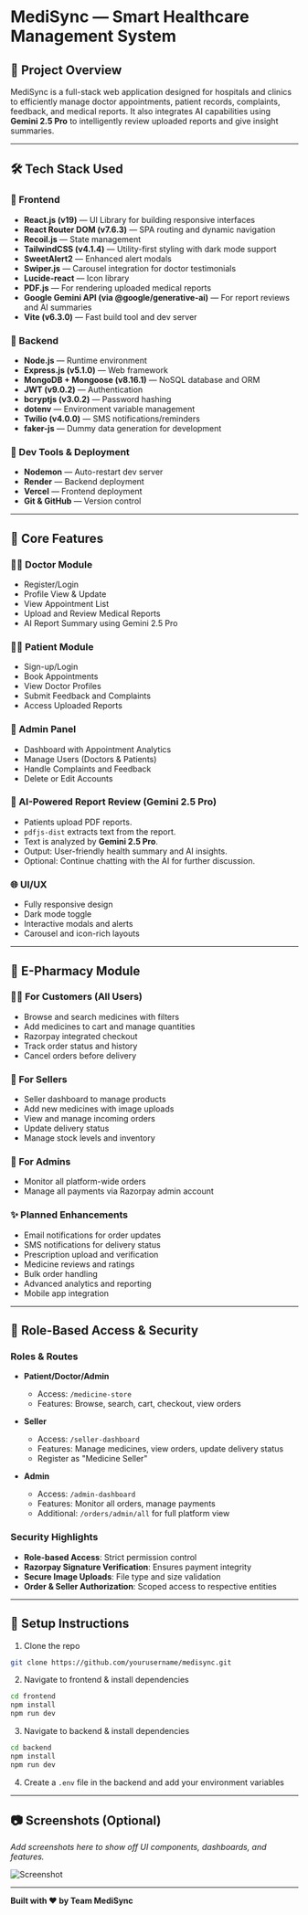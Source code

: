 # MediSync — Smart Healthcare Management System

## 🚀 Project Overview

MediSync is a full-stack web application designed for hospitals and clinics to efficiently manage doctor appointments, patient records, complaints, feedback, and medical reports. It also integrates AI capabilities using **Gemini 2.5 Pro** to intelligently review uploaded reports and give insight summaries.

---

## 🛠️ Tech Stack Used

### 🔹 Frontend

* **React.js (v19)** — UI Library for building responsive interfaces
* **React Router DOM (v7.6.3)** — SPA routing and dynamic navigation
* **Recoil.js** — State management
* **TailwindCSS (v4.1.4)** — Utility-first styling with dark mode support
* **SweetAlert2** — Enhanced alert modals
* **Swiper.js** — Carousel integration for doctor testimonials
* **Lucide-react** — Icon library
* **PDF.js** — For rendering uploaded medical reports
* **Google Gemini API (via @google/generative-ai)** — For report reviews and AI summaries
* **Vite (v6.3.0)** — Fast build tool and dev server

### 🔹 Backend

* **Node.js** — Runtime environment
* **Express.js (v5.1.0)** — Web framework
* **MongoDB + Mongoose (v8.16.1)** — NoSQL database and ORM
* **JWT (v9.0.2)** — Authentication
* **bcryptjs (v3.0.2)** — Password hashing
* **dotenv** — Environment variable management
* **Twilio (v4.0.0)** — SMS notifications/reminders
* **faker-js** — Dummy data generation for development

### 🔹 Dev Tools & Deployment

* **Nodemon** — Auto-restart dev server
* **Render** — Backend deployment
* **Vercel** — Frontend deployment
* **Git & GitHub** — Version control

---

## 🌟 Core Features

### 👨‍⚕️ Doctor Module

* Register/Login
* Profile View & Update
* View Appointment List
* Upload and Review Medical Reports
* AI Report Summary using Gemini 2.5 Pro

### 🧑‍🦱 Patient Module

* Sign-up/Login
* Book Appointments
* View Doctor Profiles
* Submit Feedback and Complaints
* Access Uploaded Reports

### 🔧 Admin Panel

* Dashboard with Appointment Analytics
* Manage Users (Doctors & Patients)
* Handle Complaints and Feedback
* Delete or Edit Accounts

### 🤖 AI-Powered Report Review (Gemini 2.5 Pro)

* Patients upload PDF reports.
* `pdfjs-dist` extracts text from the report.
* Text is analyzed by **Gemini 2.5 Pro**.
* Output: User-friendly health summary and AI insights.
* Optional: Continue chatting with the AI for further discussion.

### 🌐 UI/UX

* Fully responsive design
* Dark mode toggle
* Interactive modals and alerts
* Carousel and icon-rich layouts

---

## 🏢 E-Pharmacy Module

### 👨‍⚕️ For Customers (All Users)

* Browse and search medicines with filters
* Add medicines to cart and manage quantities
* Razorpay integrated checkout
* Track order status and history
* Cancel orders before delivery

### 💼 For Sellers

* Seller dashboard to manage products
* Add new medicines with image uploads
* View and manage incoming orders
* Update delivery status
* Manage stock levels and inventory

### 📆 For Admins

* Monitor all platform-wide orders
* Manage all payments via Razorpay admin account

### ✨ Planned Enhancements

* Email notifications for order updates
* SMS notifications for delivery status
* Prescription upload and verification
* Medicine reviews and ratings
* Bulk order handling
* Advanced analytics and reporting
* Mobile app integration

---

## 🎯 Role-Based Access & Security

### Roles & Routes

* **Patient/Doctor/Admin**

  * Access: `/medicine-store`
  * Features: Browse, search, cart, checkout, view orders

* **Seller**

  * Access: `/seller-dashboard`
  * Features: Manage medicines, view orders, update delivery status
  * Register as "Medicine Seller"

* **Admin**

  * Access: `/admin-dashboard`
  * Features: Monitor all orders, manage payments
  * Additional: `/orders/admin/all` for full platform view

### Security Highlights

* **Role-based Access**: Strict permission control
* **Razorpay Signature Verification**: Ensures payment integrity
* **Secure Image Uploads**: File type and size validation
* **Order & Seller Authorization**: Scoped access to respective entities

---

## 📝 Setup Instructions

1. Clone the repo

```bash
git clone https://github.com/yourusername/medisync.git
```

2. Navigate to frontend & install dependencies

```bash
cd frontend
npm install
npm run dev
```

3. Navigate to backend & install dependencies

```bash
cd backend
npm install
npm run dev
```

4. Create a `.env` file in the backend and add your environment variables

---

## 📷 Screenshots (Optional)

*Add screenshots here to show off UI components, dashboards, and features.*

![Screenshot](https://user-images.githubusercontent.com/your-uploaded-image-link.png)

---

**Built with ❤️ by Team MediSync**

